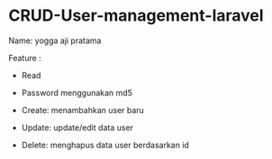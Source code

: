 # CRUD-User-management-laravel

Name: yogga aji pratama

Feature :
- Read
- Password menggunakan md5

- Create: menambahkan user baru
- Update: update/edit data user
- Delete: menghapus data user berdasarkan id


